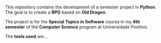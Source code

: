 This repository contains the development of a semester project in **Python**. The goal is to create a **RPG** based on **Old Dragon**.

The project is for the **Special Topics in Software** course in my **4th semester** of the **Computer Science** program at Universidade Positivo.

The **tools used** are...
